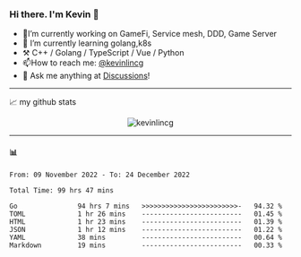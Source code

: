 ### Hi there. I'm Kevin 👋

- 🔭I’m currently working on GameFi, Service mesh, DDD, Game Server
- 🌱 I’m currently learning golang,k8s
-   :hammer_and_pick: C++ / Golang / TypeScript / Vue / Python
- 📫How to reach me: [@kevinlincg](https://twitter.com/kevinlincg) 
-   :thought_balloon: Ask me anything at [Discussions](https://github.com/kevinlincg/kevinlincg/discussions/new)!

---

📈 my github stats

<p align="center"> <img src="https://github-readme-stats-ouuan.vercel.app/api?username=kevinlincg&theme=dark&show_icons=true&count_private=true" alt="kevinlincg" />

---

#### :bar_chart: 

<!--START_SECTION:waka-->

```text
From: 09 November 2022 - To: 24 December 2022

Total Time: 99 hrs 47 mins

Go               94 hrs 7 mins   >>>>>>>>>>>>>>>>>>>>>>>>-   94.32 %
TOML             1 hr 26 mins    -------------------------   01.45 %
HTML             1 hr 23 mins    -------------------------   01.39 %
JSON             1 hr 12 mins    -------------------------   01.22 %
YAML             38 mins         -------------------------   00.64 %
Markdown         19 mins         -------------------------   00.33 %
```

<!--END_SECTION:waka-->

